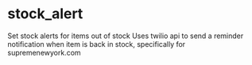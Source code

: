 # stock_alert

Set stock alerts for items out of stock
Uses twilio api to send a reminder notification when item is back in stock, specifically for supremenewyork.com
